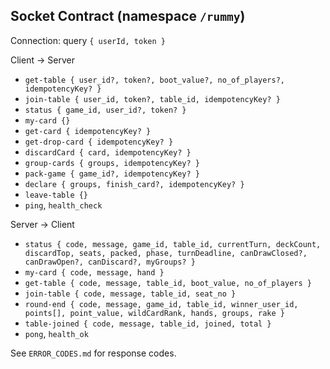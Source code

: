 ## Socket Contract (namespace `/rummy`)

Connection: query `{ userId, token }`

Client → Server
- `get-table { user_id?, token?, boot_value?, no_of_players?, idempotencyKey? }`
- `join-table { user_id, token?, table_id, idempotencyKey? }`
- `status { game_id, user_id?, token? }`
- `my-card {}`
- `get-card { idempotencyKey? }`
- `get-drop-card { idempotencyKey? }`
- `discardCard { card, idempotencyKey? }`
- `group-cards { groups, idempotencyKey? }`
- `pack-game { game_id?, idempotencyKey? }`
- `declare { groups, finish_card?, idempotencyKey? }`
- `leave-table {}`
- `ping`, `health_check`

Server → Client
- `status { code, message, game_id, table_id, currentTurn, deckCount, discardTop, seats, packed, phase, turnDeadline, canDrawClosed?, canDrawOpen?, canDiscard?, myGroups? }`
- `my-card { code, message, hand }`
- `get-table { code, message, table_id, boot_value, no_of_players }`
- `join-table { code, message, table_id, seat_no }`
- `round-end { code, message, game_id, table_id, winner_user_id, points[], point_value, wildCardRank, hands, groups, rake }`
- `table-joined { code, message, table_id, joined, total }`
- `pong`, `health_ok`

See `ERROR_CODES.md` for response codes.



